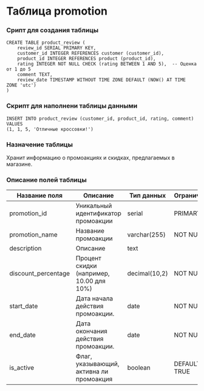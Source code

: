 # Таблица promotion

### Срипт для создания таблицы

```
CREATE TABLE product_review (
    review_id SERIAL PRIMARY KEY,
    customer_id INTEGER REFERENCES customer (customer_id),
    product_id INTEGER REFERENCES product (product_id),
    rating INTEGER NOT NULL CHECK (rating BETWEEN 1 AND 5),  -- Оценка от 1 до 5
    comment TEXT,
    review_date TIMESTAMP WITHOUT TIME ZONE DEFAULT (NOW() AT TIME ZONE 'utc')
)
```
### Скрипт для наполнени таблицы данными

```
INSERT INTO product_review (customer_id, product_id, rating, comment) VALUES
(1, 1, 5, 'Отличные кроссовки!')
```

### Назначение таблицы

Хранит информацию о промоакциях и скидках, предлагаемых в магазине.

### Описание полей таблицы

|Название поля|Описание|Тип данных|Ограничение|
|-|-|-|-|
|promotion_id|Уникальный идентификатор промоакции|serial|PRIMARY KEY|
|promotion_name|Название промоакции|varchar(255)|NOT NULL|
|description|Описание|text||
|discount_percentage|Процент скидки (например, 10.00 для 10%)|decimal(10,2)|NOT NULL|
|start_date|Дата начала действия промоакции.|date|NOT NULL|
|end_date|Дата окончания действия промоакции.|date|NOT NULL|
|is_active|Флаг, указывающий, активна ли промоакция|boolean|DEFAULT TRUE|
